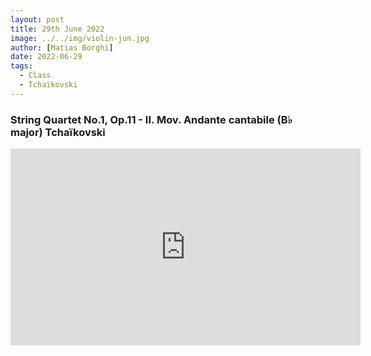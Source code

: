```yaml
---
layout: post
title: 29th June 2022
image: ../../img/violin-jun.jpg
author: [Matias Borghi]
date: 2022-06-29
tags:
  - Class
  - Tchaïkovski
---
```


### String Quartet No.1, Op.11 - II. Mov. Andante cantabile (B♭ major) Tchaïkovski

<iframe width="560" height="315" src="https://www.youtube.com/embed/6okDtMp8s3Q" title="YouTube video player" frameborder="0" allow="accelerometer; autoplay; clipboard-write; encrypted-media; gyroscope; picture-in-picture" allowfullscreen></iframe>